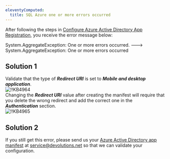 ```yaml
---
eleventyComputed:
  title: SQL Azure one or more errors occurred
---
```

After following the steps in [Configure Azure Active Directory App Registration](/rdm/windows/data-sources/data-sources-types/advanced-data-sources/microsoft-azure-sql/enable-azure-active-directory-authentication/create-app-registration/), you receive the error message below:  

System.AggregateException: One or more errors occurred. ---> System.AggregateException: One or more errors occurred
## Solution 1
Validate that the type of ***Redirect URI*** is set to ***Mobile and desktop application***.  
![!!KB4964](https://webdevolutions.azureedge.net/docs/en/kb/KB4964.png)  
Changing the ***Redirect URI*** value after creating the manifest will require that you delete the wrong redirect and add the correct one in the ***Authentication*** section.  
![!!KB4965](https://webdevolutions.azureedge.net/docs/en/kb/KB4965.png)
## Solution 2
If you still get this error, please send us your [Azure Active Directory app manifest](https://docs.microsoft.com/en-us/azure/active-directory/develop/reference-app-manifest) at [service@devolutions.net](mailto:service@devolutions.net) so that we can validate your configuration.
